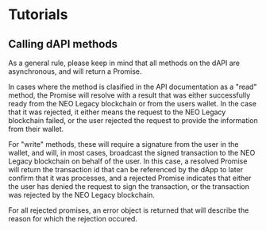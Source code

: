 # Tutorials

## Calling dAPI methods

As a general rule, please keep in mind that all methods on the dAPI are asynchronous, and will return a Promise.

In cases where the method is clasified in the API documentation as a "read" method, the Promise will resolve with a result that was either successfully ready from the NEO Legacy blockchain or from the users wallet. In the case that it was rejected, it either means the request to the NEO Legacy blockchain failed, or the user rejected the request to provide the information from their wallet.

For "write" methods, these will require a signature from the user in the wallet, and will, in most cases, broadcast the signed transaction to the NEO Legacy blockchain on behalf of the user. In this case, a resolved Promise will return the transaction id that can be referenced by the dApp to later confirm that it was processes, and a rejected Promise indicates that either the user has denied the request to sign the transaction, or the transaction was rejected by the NEO Legacy blockchain.

For all rejected promises, an error object is returned that will describe the reason for which the rejection occured.
